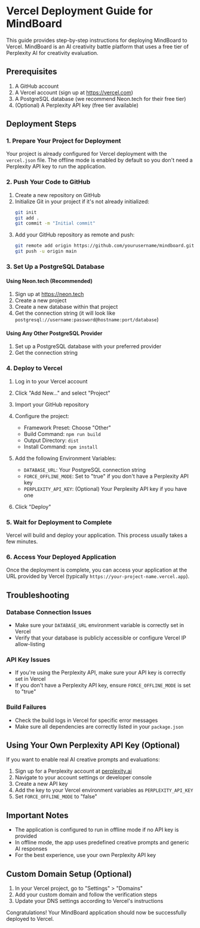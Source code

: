 # Vercel Deployment Guide for MindBoard

This guide provides step-by-step instructions for deploying MindBoard to Vercel. MindBoard is an AI creativity battle platform that uses a free tier of Perplexity AI for creativity evaluation.

## Prerequisites

1. A GitHub account
2. A Vercel account (sign up at https://vercel.com)
3. A PostgreSQL database (we recommend Neon.tech for their free tier)
4. (Optional) A Perplexity API key (free tier available)

## Deployment Steps

### 1. Prepare Your Project for Deployment

Your project is already configured for Vercel deployment with the `vercel.json` file. The offline mode is enabled by default so you don't need a Perplexity API key to run the application.

### 2. Push Your Code to GitHub

1. Create a new repository on GitHub
2. Initialize Git in your project if it's not already initialized:
   ```bash
   git init
   git add .
   git commit -m "Initial commit"
   ```
3. Add your GitHub repository as remote and push:
   ```bash
   git remote add origin https://github.com/yourusername/mindboard.git
   git push -u origin main
   ```

### 3. Set Up a PostgreSQL Database

#### Using Neon.tech (Recommended)

1. Sign up at https://neon.tech
2. Create a new project
3. Create a new database within that project
4. Get the connection string (it will look like `postgresql://username:password@hostname:port/database`)

#### Using Any Other PostgreSQL Provider

1. Set up a PostgreSQL database with your preferred provider
2. Get the connection string

### 4. Deploy to Vercel

1. Log in to your Vercel account
2. Click "Add New..." and select "Project"
3. Import your GitHub repository
4. Configure the project:
   - Framework Preset: Choose "Other"
   - Build Command: `npm run build`
   - Output Directory: `dist`
   - Install Command: `npm install`

5. Add the following Environment Variables:
   - `DATABASE_URL`: Your PostgreSQL connection string
   - `FORCE_OFFLINE_MODE`: Set to "true" if you don't have a Perplexity API key
   - `PERPLEXITY_API_KEY`: (Optional) Your Perplexity API key if you have one

6. Click "Deploy"

### 5. Wait for Deployment to Complete

Vercel will build and deploy your application. This process usually takes a few minutes.

### 6. Access Your Deployed Application

Once the deployment is complete, you can access your application at the URL provided by Vercel (typically `https://your-project-name.vercel.app`).

## Troubleshooting

### Database Connection Issues

- Make sure your `DATABASE_URL` environment variable is correctly set in Vercel
- Verify that your database is publicly accessible or configure Vercel IP allow-listing

### API Key Issues

- If you're using the Perplexity API, make sure your API key is correctly set in Vercel
- If you don't have a Perplexity API key, ensure `FORCE_OFFLINE_MODE` is set to "true"

### Build Failures

- Check the build logs in Vercel for specific error messages
- Make sure all dependencies are correctly listed in your `package.json`

## Using Your Own Perplexity API Key (Optional)

If you want to enable real AI creative prompts and evaluations:

1. Sign up for a Perplexity account at [perplexity.ai](https://www.perplexity.ai/)
2. Navigate to your account settings or developer console
3. Create a new API key
4. Add the key to your Vercel environment variables as `PERPLEXITY_API_KEY`
5. Set `FORCE_OFFLINE_MODE` to "false"

## Important Notes

- The application is configured to run in offline mode if no API key is provided
- In offline mode, the app uses predefined creative prompts and generic AI responses
- For the best experience, use your own Perplexity API key

## Custom Domain Setup (Optional)

1. In your Vercel project, go to "Settings" > "Domains"
2. Add your custom domain and follow the verification steps
3. Update your DNS settings according to Vercel's instructions

Congratulations! Your MindBoard application should now be successfully deployed to Vercel.